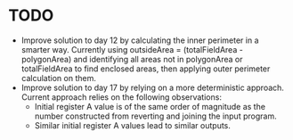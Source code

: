 # TODO

- Improve solution to day 12 by calculating the inner perimeter in a smarter way. Currently using outsideArea = (totalFieldArea - polygonArea) and identifying all areas not in polygonArea or totalFieldArea to find enclosed areas, then applying outer perimeter calculation on them.
- Improve solution to day 17 by relying on a more deterministic approach. Current approach relies on the following observations:
  - Initial register A value is of the same order of magnitude as the number constructed from reverting and joining the input program.
  - Similar initial register A values lead to similar outputs.
